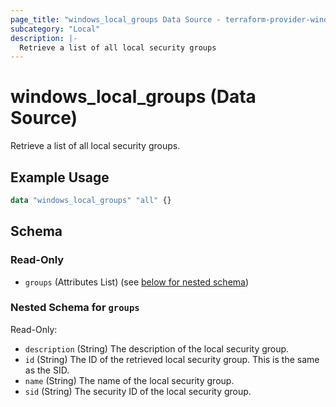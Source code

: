```yaml
---
page_title: "windows_local_groups Data Source - terraform-provider-windows"
subcategory: "Local"
description: |-
  Retrieve a list of all local security groups
---
```

# windows_local_groups (Data Source)

<!-- data-source description generated from schema -->
Retrieve a list of all local security groups.
<!-- examples generated from example files -->
## Example Usage

```terraform
data "windows_local_groups" "all" {}
```

<!-- schema generated by tfplugindocs -->
## Schema

### Read-Only

- `groups` (Attributes List) (see [below for nested schema](#nestedatt--groups))

<a id="nestedatt--groups"></a>
### Nested Schema for `groups`

Read-Only:

- `description` (String) The description of the local security group.
- `id` (String) The ID of the retrieved local security group. This is the same as the SID.
- `name` (String) The name of the local security group.
- `sid` (String) The security ID of the local security group.
